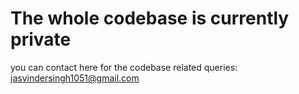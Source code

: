 # The whole codebase is currently private 
you can contact here for the codebase related queries: jasvindersingh1051@gmail.com
